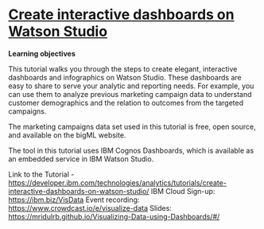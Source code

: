 # [Create interactive dashboards on Watson Studio](https://developer.ibm.com/technologies/analytics/tutorials/create-interactive-dashboards-on-watson-studio/)

**Learning objectives**

This tutorial walks you through the steps to create elegant, interactive dashboards and infographics on Watson Studio. These dashboards are easy to share to serve your analytic and reporting needs. For example, you can use them to analyze previous marketing campaign data to understand customer demographics and the relation to outcomes from the targeted campaigns.

The marketing campaigns data set used in this tutorial is free, open source, and available on the bigML website.

The tool in this tutorial uses IBM Cognos Dashboards, which is available as an embedded service in IBM Watson Studio.

Link to the Tutorial - https://developer.ibm.com/technologies/analytics/tutorials/create-interactive-dashboards-on-watson-studio/
IBM Cloud Sign-up: https://ibm.biz/VisData
Event recording: https://www.crowdcast.io/e/visualize-data
Slides: https://mridulrb.github.io/Visualizing-Data-using-Dashboards/#/
